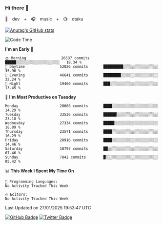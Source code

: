 ### Hi there 👋

🚀　dev　+　🎧　music　+　📺　otaku


[![Anurag's GitHub stats](https://github-readme-stats.vercel.app/api?username=koheitasaka&count_private=true&show_icons=true&theme=monokai)](https://github.com/koheitasaka/github-readme-stats)

<!--START_SECTION:waka-->
![Code Time](http://img.shields.io/badge/Code%20Time-1%2C161%20hrs%2023%20mins-blue)

**I'm an Early 🐤** 

```text
🌞 Morning                26537 commits       █████░░░░░░░░░░░░░░░░░░░░   18.34 % 
🌆 Daytime                52026 commits       █████████░░░░░░░░░░░░░░░░   35.96 % 
🌃 Evening                46641 commits       ████████░░░░░░░░░░░░░░░░░   32.24 % 
🌙 Night                  19460 commits       ███░░░░░░░░░░░░░░░░░░░░░░   13.45 % 
```
📅 **I'm Most Productive on Tuesday** 

```text
Monday                   20668 commits       ████░░░░░░░░░░░░░░░░░░░░░   14.29 % 
Tuesday                  33536 commits       ██████░░░░░░░░░░░░░░░░░░░   23.18 % 
Wednesday                27334 commits       █████░░░░░░░░░░░░░░░░░░░░   18.89 % 
Thursday                 23571 commits       ████░░░░░░░░░░░░░░░░░░░░░   16.29 % 
Friday                   20916 commits       ████░░░░░░░░░░░░░░░░░░░░░   14.46 % 
Saturday                 10797 commits       ██░░░░░░░░░░░░░░░░░░░░░░░   07.46 % 
Sunday                   7842 commits        █░░░░░░░░░░░░░░░░░░░░░░░░   05.42 % 
```


📊 **This Week I Spent My Time On** 

```text
💬 Programming Languages: 
No Activity Tracked This Week

🔥 Editors: 
No Activity Tracked This Week
```


 Last Updated on 27/01/2025 19:53:47 UTC
<!--END_SECTION:waka-->

[![GitHub Badge](https://img.shields.io/badge/GitHub-100000?style=for-the-badge&logo=github&logoColor=white)](https://github.com/koheitasaka)
[![Twitter Badge](https://img.shields.io/badge/Twitter-1DA1F2?style=for-the-badge&logo=twitter&logoColor=white)](https://twitter.com/sleep_asleep_)
